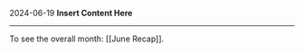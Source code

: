 2024-06-19
__Insert Content Here__
_______________________
To see the overall month: [[June Recap]].